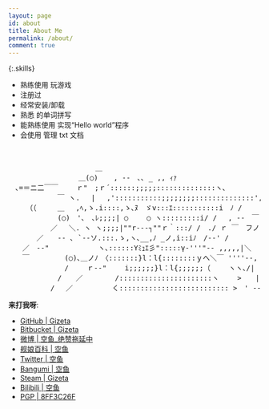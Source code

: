 ```yaml
---
layout: page
id: about
title: About Me
permalink: /about/
comment: true
---
```

{:.skills}
* 熟练使用 <i class="fa fa-windows"></i> <i class="icon-debian"></i> <i class="icon-ubuntu"></i> <i class="fa fa-android"></i> 玩游戏
* 注册过 <i class="icon-npm"></i> <i class="icon-codepen"></i> <i class="icon-heroku"></i> <i class="icon-openshift"> </i><i class="icon-wordpress"></i> <i class="icon-freecodecamp"></i>
* 经常安装/卸载 <i class="icon-apache"></i> <i class="icon-nginx"></i> <i class="icon-mongodb"></i> <i class="icon-postgres"></i>
* 熟悉 <i class="icon-bootstrap"></i> <i class="icon-d3"></i> <i class="icon-jquery"></i> <i class="icon-reactjs"></i> <i class="icon-ruby-on-rails"></i> <i class="icon-unity"></i> 的单词拼写
* 能熟练使用 <i class="icon-c"></i> <i class="icon-csharp"></i> <i class="icon-css3"></i> <i class="icon-elixir"></i> <i class="icon-html5"></i> <i class="icon-nodejs"></i> <i class="icon-php"></i> <i class="icon-ruby"></i> <i class="icon-rust"></i> <i class="icon-script"></i> 实现“Hello world”程序
* 会使用 <i class="icon-git"></i> <i class="icon-gulp"></i> 管理 txt 文档

<br>

<pre class="aa nue">
　　　　　　　 　 　 　 ＿
　　　　　　　　　　＿(○) 　 , ‐-　､､ _ ,, ｨｧ
　､=＝ニ二￣￣　　 ｒ"　;ｒ´::::::;;;;;::::::::::::::ヽ､
　　　　　　　￣ ヽ.　 |　 ,':::::::::::;;;;;;;;::::::::::::::',:::i　　.,ﾍ　））
　　　（（　　　＿　 ,ﾍ,ゝ.i::::,ゝ､ﾇ　ゞv:::ｴ:::::::::::i　ﾉ /　　　　　|＼
　　　　　　　(○)　'､　､ﾚ;;;;| ○　　 ○ ヽ:::::::::i/ /　 , -‐　￣　 >
　　　　　　／　 ＼. ヽ ヽ;;;;|""r-‐‐┐""ｒ｀:::/ /　./ ｒ ￣　フノ
　　　　／　　-‐ ､ `‐-ソ.:::.ゝ,ヽ､__,ﾉ _ノ,i::iﾉ　/-‐' /
　　／　-‐"　　　　　　　ヽ､::::::Yﾐｭｴ彡":::::γ‐'''"‐- ,,,,,|＼
　　￣　　　　　(○)､＿ノﾉ　〈:::::::}l：l{::::::::ｙへ＼￣ ''''‐-,　　>
　　　　　　　　/　　 ｒ-‐"　　 i;;;;;;}l：l{;;;;;;（　　 ヽヽ､/|　/／
　　　　　　　/　　／　　　　 /::::::::::::::::::::::ヽ　　 >　　|
　　　　　　/　 ／　　　　　 く:::::::::::::::::::::::::: >　' ‐‐--'
</pre>

__来打我呀__:

* [GitHub \| Gizeta](https://github.com/Gizeta)
* [Bitbucket \| Gizeta](https://bitbucket.org/Gizeta_sf/)
* [微博 \| 空鱼_绝赞拖延中](http://weibo.com/gizeta)
* [舰娘百科 \| 空鱼](https://zh.kcwiki.moe/wiki/User:%E7%A9%BA%E9%B1%BC)
* [Twitter \| 空鱼](https://twitter.com/Gizeta_sf)
* [Bangumi \| 空鱼](http://bgm.tv/user/gizeta)
* [Steam \| Gizeta](http://steamcommunity.com/id/gizeta/)
* [Bilibili \| 空鱼](http://space.bilibili.com/31625/#!/index)
* [PGP \| 8FF3C26F](https://pgp.mit.edu/pks/lookup?op=vindex&search=0x2AD041B88FF3C26F)
